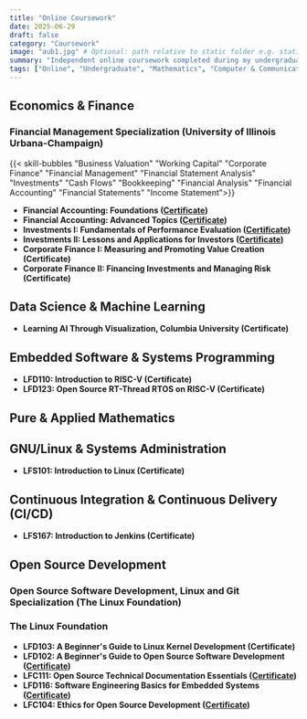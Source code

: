 ```yaml
---
title: "Online Coursework"
date: 2025-06-29
draft: false
category: "Coursework"
image: "aub1.jpg" # Optional: path relative to static folder e.g. static/images/project-placeholder.jpg
summary: "Independent online coursework completed during my undergraduate studies at AUB."
tags: ["Online", "Undergraduate", "Mathematics", "Computer & Communications Engineering", "Economics"]
---
```


## Economics & Finance

### Financial Management Specialization (University of Illinois Urbana-Champaign)
{{< skill-bubbles "Business Valuation" "Working Capital" "Corporate Finance" "Financial Management" "Financial Statement Analysis" "Investments" "Cash Flows" "Bookkeeping" "Financial Analysis" "Financial Accounting" "Financial Statements" "Income Statement">}}

* **Financial Accounting: Foundations ([Certificate](https://www.coursera.org/account/accomplishments/verify/ESOM0APE2166))**
* **Financial Accounting: Advanced Topics ([Certificate](https://www.coursera.org/account/accomplishments/verify/GA9UGZM8294V))**
* **Investments I: Fundamentals of Performance Evaluation ([Certificate](https://www.coursera.org/account/accomplishments/verify/M9BIFZ0CCSME))**
* **Investments II: Lessons and Applications for Investors ([Certificate](https://www.coursera.org/account/accomplishments/verify/1SBQF9NJVYXT))**
* **Corporate Finance I: Measuring and Promoting Value Creation (Certificate)**
* **Corporate Finance II: Financing Investments and Managing Risk (Certificate)**

## Data Science & Machine Learning 
* **Learning AI Through Visualization, Columbia University (Certificate)** 

## Embedded Software & Systems Programming
* **LFD110: Introduction to RISC-V (Certificate)**
* **LFD123: Open Source RT-Thread RTOS on RISC-V (Certificate)**

## Pure & Applied Mathematics

## GNU/Linux & Systems Administration
* **LFS101: Introduction to Linux (Certificate)**

## Continuous Integration & Continuous Delivery (CI/CD)
* **LFS167: Introduction to Jenkins (Certificate)**

## Open Source Development

### Open Source Software Development, Linux and Git Specialization (The Linux Foundation)

### The Linux Foundation
* **LFD103: A Beginner's Guide to Linux Kernel Development (Certificate)**
* **LFD102: A Beginner's Guide to Open Source Software Development ([Certificate](https://www.credly.com/badges/196c38e6-5ebf-448c-a52d-a6fa48c4356f/public_url))**
* **LFC111: Open Source Technical Documentation Essentials ([Certificate](https://www.credly.com/badges/df2ea583-d716-4bca-bd81-4d0ef1629baf/public_url))**
* **LFD116: Software Engineering Basics for Embedded Systems ([Certificate](https://www.credly.com/badges/0c564c18-a9e0-4059-bb8d-8924b6345d9b/public_url))**
* **LFC104: Ethics for Open Source Development ([Certificate](https://www.credly.com/badges/56891c90-6a30-41ef-9f2e-3632eca08731/public_url))**